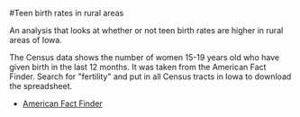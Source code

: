 #Teen birth rates in rural areas

An analysis that looks at whether or not teen birth rates are higher in rural areas of Iowa.

The Census data shows the number of women 15-19 years old who have given birth in the last 12 months. It was taken from the American Fact Finder. Search for "fertility" and put in all Census tracts in Iowa to download the spreadsheet.

* [American Fact Finder](http://factfinder.census.gov/faces/tableservices/jsf/pages/productview.xhtml?pid=ACS_14_5YR_S1301&prodType=table)

